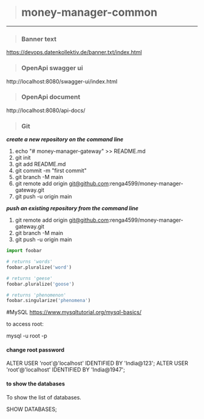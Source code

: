 ># money-manager-common
___

>### Banner text
https://devops.datenkollektiv.de/banner.txt/index.html

>### OpenApi swagger ui
http://localhost:8080/swagger-ui/index.html

>### OpenApi document
http://localhost:8080/api-docs/

>### Git
***create a new repository on the command line***

1. echo "# money-manager-gateway" >> README.md
2. git init
3. git add README.md
4. git commit -m "first commit"
5. git branch -M main
6. git remote add origin git@github.com:renga4599/money-manager-gateway.git
7. git push -u origin main

___push an existing repository from the command line___
1. git remote add origin git@github.com:renga4599/money-manager-gateway.git
2. git branch -M main
3. git push -u origin main



```python
import foobar

# returns 'words'
foobar.pluralize('word')

# returns 'geese'
foobar.pluralize('goose')

# returns 'phenomenon'
foobar.singularize('phenomena')
```

#MySQL
https://www.mysqltutorial.org/mysql-basics/

to access root:

mysql -u root -p

#### change root password

ALTER USER 'root'@'localhost' IDENTIFIED BY 'India@123';
ALTER USER 'root'@'localhost' IDENTIFIED BY 'India@1947';

#### to show the databases
To show the list of databases. 

SHOW DATABASES;
